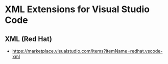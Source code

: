 # XML Extensions for Visual Studio Code

## XML (Red Hat)

- <https://marketplace.visualstudio.com/items?itemName=redhat.vscode-xml>
